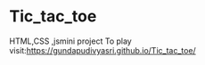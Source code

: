 # Tic_tac_toe
HTML,CSS ,jsmini project
To play visit:https://gundapudivyasri.github.io/Tic_tac_toe/
